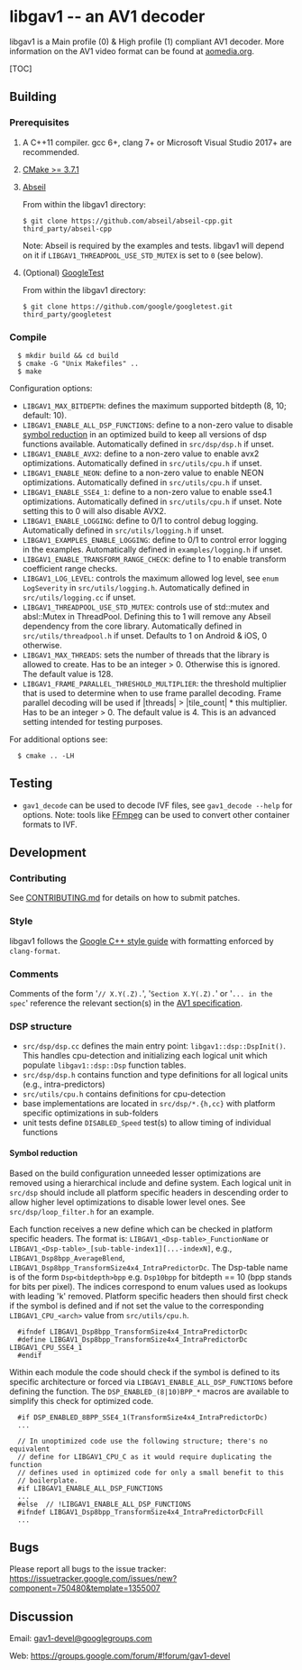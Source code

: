 # libgav1 -- an AV1 decoder

libgav1 is a Main profile (0) & High profile (1) compliant AV1 decoder. More
information on the AV1 video format can be found at
[aomedia.org](https://aomedia.org).

[TOC]

## Building

### Prerequisites

1.  A C++11 compiler. gcc 6+, clang 7+ or Microsoft Visual Studio 2017+ are
    recommended.

2.  [CMake >= 3.7.1](https://cmake.org/download/)

3.  [Abseil](https://abseil.io)

    From within the libgav1 directory:

    ```shell
    $ git clone https://github.com/abseil/abseil-cpp.git third_party/abseil-cpp
    ```

    Note: Abseil is required by the examples and tests. libgav1 will depend on
    it if `LIBGAV1_THREADPOOL_USE_STD_MUTEX` is set to `0` (see below).

4.  (Optional) [GoogleTest](https://github.com/google/googletest)

    From within the libgav1 directory:

    ```shell
    $ git clone https://github.com/google/googletest.git third_party/googletest
    ```

### Compile

```shell
  $ mkdir build && cd build
  $ cmake -G "Unix Makefiles" ..
  $ make
```

Configuration options:

*   `LIBGAV1_MAX_BITDEPTH`: defines the maximum supported bitdepth (8, 10;
    default: 10).
*   `LIBGAV1_ENABLE_ALL_DSP_FUNCTIONS`: define to a non-zero value to disable
    [symbol reduction](#symbol-reduction) in an optimized build to keep all
    versions of dsp functions available. Automatically defined in
    `src/dsp/dsp.h` if unset.
*   `LIBGAV1_ENABLE_AVX2`: define to a non-zero value to enable avx2
    optimizations. Automatically defined in `src/utils/cpu.h` if unset.
*   `LIBGAV1_ENABLE_NEON`: define to a non-zero value to enable NEON
    optimizations. Automatically defined in `src/utils/cpu.h` if unset.
*   `LIBGAV1_ENABLE_SSE4_1`: define to a non-zero value to enable sse4.1
    optimizations. Automatically defined in `src/utils/cpu.h` if unset. Note
    setting this to 0 will also disable AVX2.
*   `LIBGAV1_ENABLE_LOGGING`: define to 0/1 to control debug logging.
    Automatically defined in `src/utils/logging.h` if unset.
*   `LIBGAV1_EXAMPLES_ENABLE_LOGGING`: define to 0/1 to control error logging in
    the examples. Automatically defined in `examples/logging.h` if unset.
*   `LIBGAV1_ENABLE_TRANSFORM_RANGE_CHECK`: define to 1 to enable transform
    coefficient range checks.
*   `LIBGAV1_LOG_LEVEL`: controls the maximum allowed log level, see `enum
    LogSeverity` in `src/utils/logging.h`. Automatically defined in
    `src/utils/logging.cc` if unset.
*   `LIBGAV1_THREADPOOL_USE_STD_MUTEX`: controls use of std::mutex and
    absl::Mutex in ThreadPool. Defining this to 1 will remove any Abseil
    dependency from the core library. Automatically defined in
    `src/utils/threadpool.h` if unset. Defaults to 1 on Android & iOS, 0
    otherwise.
*   `LIBGAV1_MAX_THREADS`: sets the number of threads that the library is
    allowed to create. Has to be an integer > 0. Otherwise this is ignored. The
    default value is 128.
*   `LIBGAV1_FRAME_PARALLEL_THRESHOLD_MULTIPLIER`: the threshold multiplier that
    is used to determine when to use frame parallel decoding. Frame parallel
    decoding will be used if |threads| > |tile_count| * this multiplier. Has to
    be an integer > 0. The default value is 4. This is an advanced setting
    intended for testing purposes.

For additional options see:

```shell
  $ cmake .. -LH
```

## Testing

*   `gav1_decode` can be used to decode IVF files, see `gav1_decode --help` for
    options. Note: tools like [FFmpeg](https://ffmpeg.org) can be used to
    convert other container formats to IVF.

## Development

### Contributing

See [CONTRIBUTING.md](CONTRIBUTING.md) for details on how to submit patches.

### Style

libgav1 follows the
[Google C++ style guide](https://google.github.io/styleguide/cppguide.html) with
formatting enforced by `clang-format`.

### Comments

Comments of the form '`// X.Y(.Z).`', '`Section X.Y(.Z).`' or '`... in the
spec`' reference the relevant section(s) in the
[AV1 specification](http://aomediacodec.github.io/av1-spec/av1-spec.pdf).

### DSP structure

*   `src/dsp/dsp.cc` defines the main entry point: `libgav1::dsp::DspInit()`.
    This handles cpu-detection and initializing each logical unit which populate
    `libgav1::dsp::Dsp` function tables.
*   `src/dsp/dsp.h` contains function and type definitions for all logical units
    (e.g., intra-predictors)
*   `src/utils/cpu.h` contains definitions for cpu-detection
*   base implementations are located in `src/dsp/*.{h,cc}` with platform
    specific optimizations in sub-folders
*   unit tests define `DISABLED_Speed` test(s) to allow timing of individual
    functions

#### Symbol reduction

Based on the build configuration unneeded lesser optimizations are removed using
a hierarchical include and define system. Each logical unit in `src/dsp` should
include all platform specific headers in descending order to allow higher level
optimizations to disable lower level ones. See `src/dsp/loop_filter.h` for an
example.

Each function receives a new define which can be checked in platform specific
headers. The format is: `LIBGAV1_<Dsp-table>_FunctionName` or
`LIBGAV1_<Dsp-table>_[sub-table-index1][...-indexN]`, e.g.,
`LIBGAV1_Dsp8bpp_AverageBlend`,
`LIBGAV1_Dsp8bpp_TransformSize4x4_IntraPredictorDc`. The Dsp-table name is of
the form `Dsp<bitdepth>bpp` e.g. `Dsp10bpp` for bitdepth == 10 (bpp stands for
bits per pixel). The indices correspond to enum values used as lookups with
leading 'k' removed. Platform specific headers then should first check if the
symbol is defined and if not set the value to the corresponding
`LIBGAV1_CPU_<arch>` value from `src/utils/cpu.h`.

```
  #ifndef LIBGAV1_Dsp8bpp_TransformSize4x4_IntraPredictorDc
  #define LIBGAV1_Dsp8bpp_TransformSize4x4_IntraPredictorDc LIBGAV1_CPU_SSE4_1
  #endif
```

Within each module the code should check if the symbol is defined to its
specific architecture or forced via `LIBGAV1_ENABLE_ALL_DSP_FUNCTIONS` before
defining the function. The `DSP_ENABLED_(8|10)BPP_*` macros are available to
simplify this check for optimized code.

```
  #if DSP_ENABLED_8BPP_SSE4_1(TransformSize4x4_IntraPredictorDc)
  ...

  // In unoptimized code use the following structure; there's no equivalent
  // define for LIBGAV1_CPU_C as it would require duplicating the function
  // defines used in optimized code for only a small benefit to this
  // boilerplate.
  #if LIBGAV1_ENABLE_ALL_DSP_FUNCTIONS
  ...
  #else  // !LIBGAV1_ENABLE_ALL_DSP_FUNCTIONS
  #ifndef LIBGAV1_Dsp8bpp_TransformSize4x4_IntraPredictorDcFill
  ...
```

## Bugs

Please report all bugs to the issue tracker:
https://issuetracker.google.com/issues/new?component=750480&template=1355007

## Discussion

Email: gav1-devel@googlegroups.com

Web: https://groups.google.com/forum/#!forum/gav1-devel
